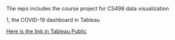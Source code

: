 The repo includes the course project for CS498 data visualization

1, the COVID-19 dashboard in Tableau 

[Here is the link in Tableau Public](https://public.tableau.com/profile/yu.liu6361#!/vizhome/Covid-19dashboard_15925021273870/Dashboard1?publish=yes)
